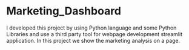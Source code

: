 # Marketing_Dashboard
I developed this project by using Python language and some Python Libraries and use a third party tool for webpage development streamlit application. In this project we show the marketing analysis on a page.  
